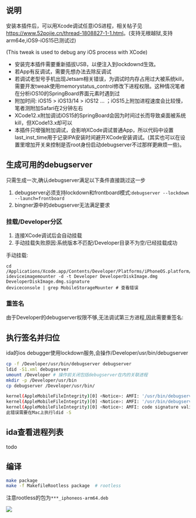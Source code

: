 ## 说明

安装本插件后，可以用Xcode调试任意iOS进程，相关帖子见<https://www.52pojie.cn/thread-1808827-1-1.html>。(支持无根越狱,支持arm64e,iOS9-iOS15已测试过)

(This tweak is used to debug any iOS process with XCode)  

* 安装完本插件需要重新插拔USB，以便注入到lockdownd生效。  
* 若App有反调试，需要先想办法去除反调试  
* 若调试老型号手机出现Jetsam相关错误，为调试时内存占用过大被系统kill，需要开发tweak使用memorystatus_control修改下进程权限。这种情况笔者在分析iOS10的SpringBoard界面元素时遇到过  
* 附加时间: iOS15 > iOS13/14 > iOS12 ... ；iOS15上附加进程速度会比较慢，笔者测附加Safari在2分钟左右  
* XCode12.x附加调试iOS15的SpringBoard会因为时间过长而导致桌面被系统kill，但XCode13.x却可以  
* 本插件只增强附加调试，会影响XCode调试普通App，所以代码中设置last_inst_time用于记录IPA安装时间避开XCode安装调试。(其实也可以在设置里增加开关来控制是否root身份启动debugserver不过那样更麻烦一些)。

## 生成可用的debugserver

只需生成一次,确认debugserver满足以下条件直接跳过这一步
1. debugserver必须支持lockdown和frontboard模式:`debugserver --lockdown --launch=frontboard`  
2. bingner源中的debugserver无法满足要求  
 
### 挂载/Developer分区

1. 连接XCode调试后会自动挂载
2. 手动挂载失败原因:系统版本不匹配/Developer目录不为空/已经挂载成功

手动挂载:

```
cd /Applications/Xcode.app/Contents/Developer/Platforms/iPhoneOS.platform/DeviceSupport/12.4
ideviceimagemounter -d -t Developer DeveloperDiskImage.dmg DeveloperDiskImage.dmg.signature
deviceconsole | grep MobileStorageMounter # 查看错误
```

### 重签名

由于Developer的debugserver权限不够,无法调试第三方进程,因此需要重签名: 

## 执行签名并归位

ida的ios debugger使用lockdown服务,会操作/Developer/usr/bin/debugserver

```bash
cp -f /Developer/usr/bin/debugserver debugserver
ldid -S1.xml debugserver
umount /Developer # 操作前关闭包括debugserver在内的关联进程
mkdir -p /Developer/usr/bin
cp debugserver /Developer/usr/bin/

kernel(AppleMobileFileIntegrity)[0] <Notice>: AMFI: '/usr/bin/debugserver_azj' has no CMS blob?
kernel(AppleMobileFileIntegrity)[0] <Notice>: AMFI: '/usr/bin/debugserver_azj': Unrecoverable CT signature issue, bailing out.
kernel(AppleMobileFileIntegrity)[0] <Notice>: AMFI: code signature validation failed.
此错误需要在Mac上执行ldid -S
```

## ida查看进程列表

todo

## 编译 

```bash
make package
make -f MakefileRootless package  # rootless
```

注意rootless的包为`***_iphoneos-arm64.deb`


![](https://raw.githubusercontent.com/lich4/debugserver_azj/main/screenshot.png)


